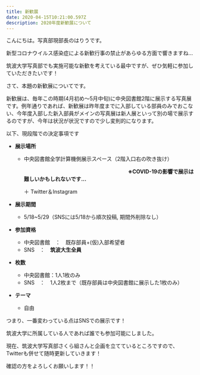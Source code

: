 ```yaml
---
title: 新歓展
date: 2020-04-15T10:21:00.597Z
description: 2020年度新歓展について
---
```

こんにちは。写真部現部長のはりうです。

新型コロナウイルス感染症による新歓行事の禁止があらゆる方面で響きますね...

筑波大学写真部でも実施可能な新歓を考えている最中ですが、ぜひ気軽に参加していただきたいです！

さて、本題の新歓展についてです。

新歓展は、毎年この時期(4月初め～5月中旬)に中央図書館2階に展示する写真展です。例年通りであれば、新歓展は昨年度までに入部している部員のみでおこない、今年度入部した新入部員がメインの写真展は新人展といって別の場で展示するのですが、今年は状況が状況ですので少し変則的になります。

以下、現段階での決定事項です

* **展示場所**

  * 中央図書館全学計算機側展示スペース（2階入口右の吹き抜け）

    　　　　　　　　　　　　　　　　　　　　**※COVID-19の影響で展示は難しいかもしれないです...**

    ＋ Twitter＆Instagram
* **展示期間**

  * 5/18~5/29（SNSには5/18から順次投稿, 期間外削除なし）
* **参加資格**

  * 中央図書館　：　既存部員+(仮)入部希望者
  * SNS　：　**筑波大生全員**
* **枚数**

  * 中央図書館：1人1枚のみ
  * SNS　：　1人2枚まで（既存部員は中央図書館に展示した1枚のみ）
* **テーマ**　　

  * 自由

つまり、一番変わっている点はSNSでの展示です！

筑波大学に所属している人であれば誰でも参加可能にしました。

現在、筑波大学写真部さくら組さんと企画を立てているところですので、Twitterも併せて随時更新していきます！

確認の方をよろしくお願いします！！